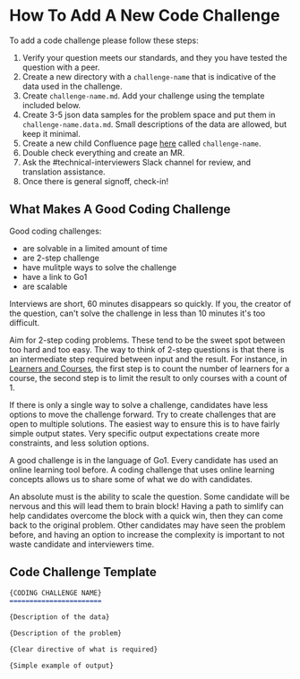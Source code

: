 How To Add A New Code Challenge
===============================

To add a code challenge please follow these steps:
1. Verify your question meets our standards, and they you have tested the question with a peer.
1. Create a new directory with a ```challenge-name``` that is indicative of the data used in the challenge.
1. Create ```challenge-name.md```. Add your challenge using the template included below. 
1. Create 3-5 json data samples for the problem space and put them in ```challenge-name.data.md```. Small descriptions of the data are allowed, but keep it minimal.
1. Create a new child Confluence page [here](https://go1web.atlassian.net/wiki/spaces/PE/pages/2134704603) called ```challenge-name```.
1. Double check everything and create an MR.
1. Ask the #technical-interviewers Slack channel for review, and translation assistance.
1. Once there is general signoff, check-in!


What Makes A Good Coding Challenge
----------------------------------

Good coding challenges:
- are solvable in a limited amount of time
- are 2-step challenge
- have mulitple ways to solve the challenge
- have a link to Go1
- are scalable

Interviews are short, 60 minutes disappears so quickly. If you, the creator of the question, can't solve the challenge in less than 10 minutes it's too difficult.

Aim for 2-step coding problems. These tend to be the sweet spot between too hard and too easy. The way to think of 2-step questions is that there is an intermediate step required between input and the result. For instance, in [Learners and Courses](./learners-and-courses/learners-and-courses.md), the first step is to count the number of learners for a course, the second step is to limit the result to only courses with a count of 1. 

If there is only a single way to solve a challenge, candidates have less options to move the challenge forward. Try to create challenges that are open to multiple solutions. The easiest way to ensure this is to have fairly simple output states. Very specific output expectations create more constraints, and less solution options.

A good challenge is in the language of Go1. Every candidate has used an online learning tool before. A coding challenge that uses online learning concepts allows us to share some of what we do with candidates.

An absolute must is the ability to scale the question. Some candidate will be nervous and this will lead them to brain block! Having a path to simlify can help candidates overcome the block with a quick win, then they can come back to the original problem. Other candidates may have seen the problem before, and having an option to increase the complexity is important to not waste candidate and interviewers time.


Code Challenge Template
-----------------------

```markdown
{CODING CHALLENGE NAME}
=======================

{Description of the data}

{Description of the problem}

{Clear directive of what is required}

{Simple example of output}
```

